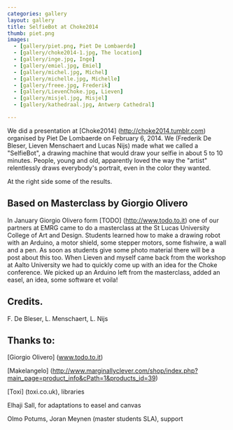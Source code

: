 ```yaml
---
categories: gallery
layout: gallery
title: SelfieBot at Choke2014
thumb: piet.png
images:
  - [gallery/piet.png, Piet De Lombaerde]
  - [gallery/choke2014-1.jpg, The location]
  - [gallery/inge.jpg, Inge]
  - [gallery/emiel.jpg, Emiel]
  - [gallery/michel.jpg, Michel]
  - [gallery/michelle.jpg, Michelle]
  - [gallery/freee.jpg, Frederik]
  - [gallery/LievenChoke.jpg, Lieven]
  - [gallery/misjel.jpg, Misjel]
  - [gallery/kathedraal.jpg, Antwerp Cathedral]

---
```


We did a presentation at [Choke2014] (http://choke2014.tumblr.com) organised by Piet De Lombaerde on February 6, 2014. We (Frederik De Bleser, Lieven Menschaert and Lucas Nijs) made what we called a "SelfieBot", a drawing machine that would draw your selfie in about 5 to 10 minutes. People, young and old, apparently loved the way the "artist" relentlessly draws everybody's portrait, even in the color they wanted.

At the right side some of the results.

Based on Masterclass by Giorgio Olivero
------------------------------------------------

In January Giorgio Olivero form [TODO] (http://www.todo.to.it) one of our partners at EMRG came to do a masterclass at the St Lucas University College of Art and Design. Students learned how to make a drawing robot with an Arduino, a motor shield, some stepper motors, some fishwire, a wall and a pen. As soon as students give some photo material there will be a post about this too. When Lieven and myself came back from the workshop at Aalto University we had to quickly come up with an idea for the Choke conference. We picked up an Arduino left from the masterclass, added an easel, an idea, some software et voila!

Credits.
----------------------------
F. De Bleser, L. Menschaert, L. Nijs

Thanks to:
----------------------------

[Giorgio Olivero] (www.todo.to.it)

[Makelangelo] (http://www.marginallyclever.com/shop/index.php?main_page=product_info&cPath=1&products_id=39)

[Toxi] (toxi.co.uk), libraries

Elhaji Sall, for adaptations to easel and canvas

Olmo Potums, Joran Meynen (master students SLA), support




